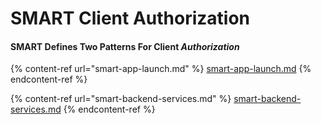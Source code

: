 # SMART Client Authorization

#### SMART Defines Two Patterns For Client _Authorization_ <a href="#smart-defines-two-patterns-for-client-authorization" id="smart-defines-two-patterns-for-client-authorization"></a>

{% content-ref url="smart-app-launch.md" %}
[smart-app-launch.md](smart-app-launch.md)
{% endcontent-ref %}

{% content-ref url="smart-backend-services.md" %}
[smart-backend-services.md](smart-backend-services.md)
{% endcontent-ref %}
